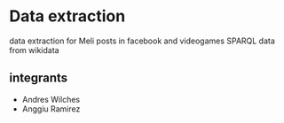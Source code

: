 # Data extraction
data extraction for Meli posts in facebook and videogames SPARQL data from wikidata

## integrants

- Andres Wilches
- Anggiu Ramirez
